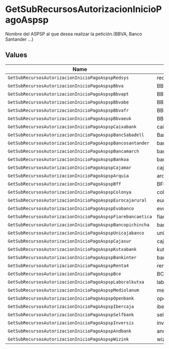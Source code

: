 # GetSubRecursosAutorizacionInicioPagoAspsp

Nombre del ASPSP al que desea realizar la petición.(BBVA, Banco Santander ...)


## Values

| Name                                                       | Value                                                      |
| ---------------------------------------------------------- | ---------------------------------------------------------- |
| `GetSubRecursosAutorizacionInicioPagoAspspRedsys`          | redsys                                                     |
| `GetSubRecursosAutorizacionInicioPagoAspspBbva`            | BBVA                                                       |
| `GetSubRecursosAutorizacionInicioPagoAspspBbvapt`          | BBVAPT                                                     |
| `GetSubRecursosAutorizacionInicioPagoAspspBbvabe`          | BBVABE                                                     |
| `GetSubRecursosAutorizacionInicioPagoAspspBbvafr`          | BBVAFR                                                     |
| `GetSubRecursosAutorizacionInicioPagoAspspBbvaeuk`         | BBVAEUK                                                    |
| `GetSubRecursosAutorizacionInicioPagoAspspCaixabank`       | caixabank                                                  |
| `GetSubRecursosAutorizacionInicioPagoAspspBancSabadell`    | BancSabadell                                               |
| `GetSubRecursosAutorizacionInicioPagoAspspBancosantander`  | bancosantander                                             |
| `GetSubRecursosAutorizacionInicioPagoAspspBancamarch`      | bancamarch                                                 |
| `GetSubRecursosAutorizacionInicioPagoAspspBankoa`          | bankoa                                                     |
| `GetSubRecursosAutorizacionInicioPagoAspspCajamar`         | cajamar                                                    |
| `GetSubRecursosAutorizacionInicioPagoAspspArquia`          | arquia                                                     |
| `GetSubRecursosAutorizacionInicioPagoAspspBff`             | BFF                                                        |
| `GetSubRecursosAutorizacionInicioPagoAspspColonya`         | colonya                                                    |
| `GetSubRecursosAutorizacionInicioPagoAspspEurocajarural`   | eurocajarural                                              |
| `GetSubRecursosAutorizacionInicioPagoAspspEvobanco`        | evobanco                                                   |
| `GetSubRecursosAutorizacionInicioPagoAspspFiarebancaetica` | fiarebancaetica                                            |
| `GetSubRecursosAutorizacionInicioPagoAspspBancopichincha`  | bancopichincha                                             |
| `GetSubRecursosAutorizacionInicioPagoAspspUnicajabanco`    | unicajabanco                                               |
| `GetSubRecursosAutorizacionInicioPagoAspspCajasur`         | cajasur                                                    |
| `GetSubRecursosAutorizacionInicioPagoAspspKutxabank`       | kutxabank                                                  |
| `GetSubRecursosAutorizacionInicioPagoAspspBankinter`       | bankinter                                                  |
| `GetSubRecursosAutorizacionInicioPagoAspspRenta4`          | renta4                                                     |
| `GetSubRecursosAutorizacionInicioPagoAspspBce`             | BCE                                                        |
| `GetSubRecursosAutorizacionInicioPagoAspspLaboralkutxa`    | laboralkutxa                                               |
| `GetSubRecursosAutorizacionInicioPagoAspspMediolanum`      | mediolanum                                                 |
| `GetSubRecursosAutorizacionInicioPagoAspspOpenbank`        | openbank                                                   |
| `GetSubRecursosAutorizacionInicioPagoAspspIbercaja`        | ibercaja                                                   |
| `GetSubRecursosAutorizacionInicioPagoAspspSelfbank`        | selfbank                                                   |
| `GetSubRecursosAutorizacionInicioPagoAspspInversis`        | inversis                                                   |
| `GetSubRecursosAutorizacionInicioPagoAspspAndbank`         | andbank                                                    |
| `GetSubRecursosAutorizacionInicioPagoAspspWizink`          | wizink                                                     |